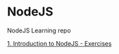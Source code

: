 # NodeJS
NodeJS Learning repo

[1. Introduction to NodeJS - Exercises](https://github.com/boris-vasilev/NodeJS/tree/master/1.IntroductionToNodeJS_exercises)
